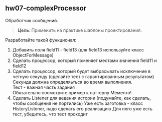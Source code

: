 ## hw07-complexProcessor

Обработчик сообщений.

>**Цель**: Применить на практике шаблоны проектирования.

Разработайте такой функционал:
1. Добавить поля field11 - field13 (для field13 используйте класс ObjectForMessage)
2. Сделать процессор, который поменяет местами значения field11 и field12
3. Сделать процессор, который будет выбрасывать исключение в четную секунду (сделайте тест с гарантированным результатом)  
   Секунда должна определяьться во время выполнения.  
   Тест - важная часть задания  
   Обязательно посмотрите пример к паттерну Мементо!  
4. Сделать Listener для ведения истории (подумайте, как сделать, чтобы сообщения не портились)
Уже есть заготовка - класс HistoryListener, надо сделать его реализацию
Для него уже есть тест, убедитесь, что тест проходит
